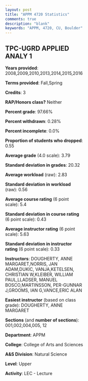 ```yaml
---
layout: post
title: "APPM 4720 Statistics"
comments: true
description: "blank"
keywords: "APPM, 4720, CU, Boulder"
--- 
```

<head>
<script src="https://ajax.googleapis.com/ajax/libs/jquery/2.1.3/jquery.min.js"></script>
<script src="https://dl.dropboxusercontent.com/s/pc42nxpaw1ea4o9/highcharts.js?dl=0"></script>
<!-- <script src="../assets/js/highcharts.js"></script> -->
<style type="text/css">@font-face {
	font-family: "Bebas Neue";
	src: url(https://www.filehosting.org/file/details/544349/BebasNeue%20Regular.otf) format("opentype");
	}
	h1.Bebas { 
		font-family: "Bebas Neue", Verdana, Tahoma;
	}
</style>
</head>
<body>
	<div id="container" style="float: right; width: 45%; height: 88%; margin-left: 2.5%; margin-right: 2.5%;"></div>
	<script language="JavaScript">
		$(document).ready(function() {
		var chart = {type: 'column'};
		var title = {text: 'Grade Distribution'};
		var xAxis = {categories: ['A','B','C','D','F'],crosshair: true};
		var yAxis = {min: 0,title: {text: 'Percentage'}};
		var tooltip = {headerFormat: '<center><b><span style="font-size:20px">{point.key}</span></b></center>',
		               pointFormat: '<td style="padding:0"><b>{point.y:.1f}%</b></td>',
		               footerFormat: '</table>',shared: true,useHTML: true};
		var plotOptions = {column: {pointPadding: 0.0,borderWidth: 0}};  
		var credits = {enabled: false};var series= [{name: 'Percent',data: [84.09,11.93,3.41,0.57,0.0,]}];
		var json = {};
		json.chart = chart;
		json.title = title;
		json.tooltip = tooltip;
		json.xAxis = xAxis;
		json.yAxis = yAxis;  
		json.series = series;
		json.plotOptions = plotOptions;  
		json.credits = credits;
		$('#container').highcharts(json);
	});
	</script>
</body>
			   
## TPC-UGRD APPLIED ANALY 1

**Years provided**: 2008,2009,2010,2013,2014,2015,2016

**Terms provided**: Fall,Spring

**Credits**: 3

**RAP/Honors class?** Neither

**Percent grade**: 97.66%

**Percent withdrawn**: 0.28%

**Percent incomplete**: 0.0%

**Proportion of students who dropped**: 0.55

**Average grade** (4.0 scale): 3.79

**Standard deviation in grades**: 20.32

**Average workload** (raw): 2.83

**Standard deviation in workload** (raw): 0.56

**Average course rating** (6 point scale): 5.4

**Standard deviation in course rating** (6 point scale): 0.43

**Average instructor rating** (6 point scale): 5.63

**Standard deviation in instructor rating** (6 point scale): 0.33

**Instructors**: DOUGHERTY, ANNE MARGARET,NORRIS, JAN ADAM,DUKIC, VANJA,KETELSEN, CHRISTIAN W,KLEIBER, WILLIAM PAUL,LLADSER, MANUEL BOSCO,MARTINSSON, PER-GUNNAR J,GROOMS, IAN G,VANCE,ERIC ALAN

**Easiest instructor** (based on class grade): DOUGHERTY, ANNE MARGARET

**Sections** (and **number of sections**): 001,002,004,005, 12

**Department**: APPM

**College**: College of Arts and Sciences

**A&S Division**: Natural Science

**Level**: Upper

**Activity**: LEC - Lecture